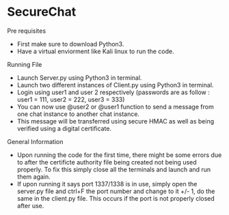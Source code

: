 # SecureChat
Pre requisites
* First make sure to download Python3.
* Have a virtual enviorment like Kali linux to run the code.

Running File
* Launch Server.py using Python3 in terminal.
* Launch two different instances of Client.py using Python3 in terminal.
* Login using user1 and user 2 respectively (passwords are as follow : user1 = 111, user2 = 222,  user3 = 333)
* You can now use @user2 or @user1 function to send a message from one chat instance to another chat instance. 
* This message will be transferred using secure HMAC as well as being verified using a digital certificate. 

General Information
* Upon running the code for the first time, there might be some errors due to after the certificte authority file being created not being used properly. To fix this simply close all the terminals and launch and run them again. 
* If upon running it says port 1337/1338 is in use, simply open the server.py file and ctrl+F the port number and change to it +/- 1, do the same in the client.py file. This occurs if the port is not properly closed after use. 
